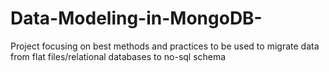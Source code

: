 # Data-Modeling-in-MongoDB-
Project focusing on best methods and practices to be used to migrate data from flat files/relational databases to no-sql schema 

